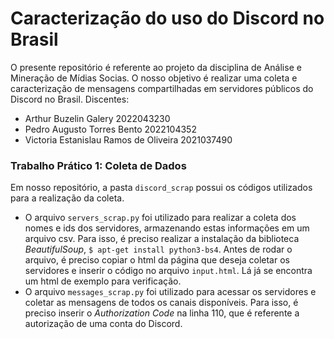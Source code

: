 # Caracterização do uso do Discord no Brasil

O presente repositório é referente ao projeto da disciplina de Análise e Mineração de Mídias Socias. O nosso objetivo é realizar uma coleta e caracterização de mensagens compartilhadas em servidores públicos do Discord no Brasil. Discentes:
* Arthur Buzelin Galery                  2022043230
* Pedro Augusto Torres Bento             2022104352
* Victoria Estanislau Ramos de Oliveira  2021037490

### Trabalho Prático 1: Coleta de Dados

Em nosso repositório, a pasta ```discord_scrap``` possui os códigos utilizados para a realização da coleta.

* O arquivo ```servers_scrap.py``` foi utilizado para realizar a coleta dos nomes e ids dos servidores, armazenando estas informações em um arquivo csv. Para isso, é preciso realizar a instalação da biblioteca *BeautifulSoup*, ```$ apt-get install python3-bs4```. Antes de rodar o arquivo, é preciso copiar o html da página que deseja coletar os servidores e inserir o código no arquivo ```input.html```. Lá já se encontra um html de exemplo para verificação.
* O arquivo ```messages_scrap.py``` foi utilizado para acessar os servidores e coletar as mensagens de todos os canais disponíveis. Para isso, é preciso inserir o *Authorization Code* na linha 110, que é referente a autorização de uma conta do Discord.
